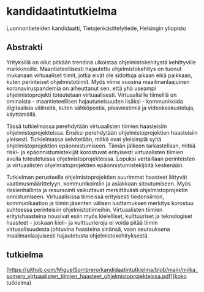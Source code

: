 # kandidaatintutkielma

Luonnontieteiden kandidaatti, Tietojenkäsittelytiede, Helsingin yliopisto

## Abstrakti

Yrityksillä on ollut pitkään trendinä ulkoistaa ohjelmistokehitystä kehittyville markkinoille. Maantieteellisesti hajautettu ohjelmistokehitys on tuonut mukanaan virtuaaliset tiimit, jotka eivät ole sidottuja aikaan eikä paikkaan, kuten perinteiset ohjelmistotiimit. Myös viime vuosina maailmanlaajuinen koronaviruspandemia on aiheuttanut sen, että yhä useampi ohjelmistoprojekti toteutetaan virtuaalisesti. Virtuaalisille tiimeillä on ominaista - maantieteellisen hajautuneisuuden lisäksi - kommunikoida digitaalisia välineitä, kuten sähköpostia, pikaviestimiä ja videokeskusteluja, käyttämällä.

Tässä tutkielmassa perehdytään virtuaalisten tiimien haasteisiin ohjelmistoprojekteissa. Ensiksi perehdytään ohjelmistoprojektien haasteisiin yleisesti. Tutkielmassa selvitetään, mitkä ovat yleisimpiä syitä ohjelmistoprojektien epäonnistumiseen. Tämän jälkeen tarkastellaan, mitkä riski- ja epäonnistumistekijät korostuvat erityisesti virtuaalisten tiimien avulla toteutetuissa ohjelmistoprojekteissa. Lopuksi vertaillaan perinteisten ja virtuaalisten ohjelmistoprojektien epäonnistumistekijöitä keskenään.

Tutkielman perusteella ohjelmistoprojektien suurimmat haasteet liittyvät vaatimusmäärittelyyn, kommunikointiin ja asiakkaan sitoutumiseen. Myös riskienhallinta ja resursointi vaikuttavat merkittävästi ohjelmistoprojektin onnistumiseen. Virtuaalisissa tiimeissä erityisesti tiedonsiirron, kommunikaation ja tiimin jäsenten välisen luottamuksen merkitys korostuu suhteessa perinteisiin ohjelmistotiimeihin. Virtuaalisten tiimien erityishaasteina nousivat esiin myös kielelliset, kulttuuriset ja teknologiset haasteet - joskaan kieli- ja kulttuurieroja ei voida pitää tiimin virtuaalisuudesta johtuvina haasteina sinänsä, vaan seurauksena maailmanlaajuisesti hajautetusta ohjelmistokehityksestä.

## tutkielma

[https://github.com/MiguelSombrero/kandidaatintutkielma/blob/main/miika_somero_virtuaalisten_tiimien_haasteet_ohjelmistoprojekteissa.pdf](koko tutkielma)